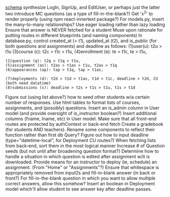 [schema](https://drawsql.app/appacademy-2/diagrams/my_assign#)
synthesize LogIn, SignUp, and EditUser, or perhaps just the latter two
introduce MC questions (as a type of fill-in-the-blank?)
Get 'x<sup>2</sup>' to render properly (using npm react-innertext package?)
For models.py, insert the many-to-many relationships?
Use eager loading rather than lazy loading
Ensure that answer is NEVER fetched for a student
Muse upon rationale for putting routes in different blueprints (and naming components)
In database.py, control created_at (= t1), updated_at (t2), and is_public (for both
    questions and assignments) and deadline as follows:
    (1)user(u): t2u > t1u
    (3)course (c): t2c > t1c > t1u,
    (4)enrollment (e): te > t1c, te > t1u,

    (2)question (q): t2q > t1q > t1u,
    (5)assignment (as): t2as > t1as > t1u, t2as > t1q
    (6)appearances (ap): tap > t1q, tap > t1as,

    (7)deployments (d): t2d > t1d > t1as, t1d > t1c, deadline > t2d, CU (both need datatime)
    (8)submissions (s): deadline > t2s > t1s > t1u, t1s > t1d

Figure out (using list above?) how to seed other students w/a certain number of responses.
Use html tables to format lists of courses, assignments, and (possibly) questions.
Insert an is_admin column in User model (and provide oversight of is_instructor boolean?)
Insert additional columns (fname, lname, etc) in User model.
Make sure that all front-end routes are protected by authContext or back-end fetch
Create a gradebook (for students AND teachers).
Rename some components to reflect their function rather than first db Query?
Figure out how to input deadline (type="datetime-local", for Deployment CU routes?)
When fetching lists from back-end, sort them in the most logical manner
Increase # of Question seeds (but not until after broadening question format?)
Determine how to handle a situation in which question is edited after assignment w/it is downloaded.
Provide means for an instructor to deploy (ie, schedule) an assignment. (From "Home" or "Assignments"?)
Ensure that whitespace is appropriately removed from input2s and fill-in-blank answer (in back or front?)
For fill-in-the-blank question in which you want to allow multiple correct answers, allow this somehow?
Insert an boolean in Deployment model which'll allow student to see answer key after deadline passes.
